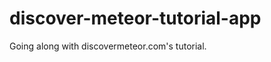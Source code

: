 discover-meteor-tutorial-app
============================

Going along with discovermeteor.com's tutorial.
